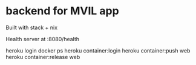 # backend for MVIL app

Built with stack + nix

Health server at :8080/health

heroku login
docker ps
heroku container:login
heroku container:push web
heroku container:release web
